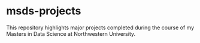 # msds-projects
This repository highlights major projects completed during the course of my Masters in Data Science at Northwestern University.
